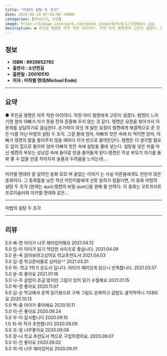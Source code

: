```yaml
---
title: "마법의 설탕 두 조각"
date: 2021-04-24 07:54:06 +0900
categories: [국내도서, 아동]
image: https://bimage.interpark.com/goods_image/0/9/6/1/720961s.jpg
description: ● 주인공 렝켄은 아주 착한 아이이다. 착한 아이 렝켄에게 고민이 생겼다. 렝켄이 느끼기엔 엄마 아빠가 자기 뜻을 전혀 존중해 주지 않는 것 같다. 렝켄은 요정을 찾아가서 이 문제를 상담하기로 결심한다. 손가락이 여섯 개 달린 요정이 렝켄에게 해결책으로 준 것은 다름 아닌 마법의 설탕
---
```


## **정보**

- **ISBN : 8935652792**
- **출판사 : 소년한길**
- **출판일 : 20010510**
- **저자 : 미하엘 엔데(Michael Ende)**

------



## **요약**

●  주인공 렝켄은 아주 착한 아이이다. 착한 아이 렝켄에게 고민이 생겼다. 렝켄이 느끼기엔 엄마 아빠가 자기 뜻을 전혀 존중해 주지 않는 것 같다. 렝켄은 요정을 찾아가서 이 문제를 상담하기로 결심한다. 손가락이 여섯 개 달린 요정이 렝켄에게 해결책으로 준 것은 다름 아닌 마법의 설탕 두 조각. 그걸 몰래 엄마, 아빠의 찻잔 속에 타 먹이면 엄마, 아빠가 렝켄의 말을 들어주지 않을 때마다 키가 반으로 줄어든단다. 렝켄은 더 생각할 필요도 없이 집으로 돌아와 엄마 아빠의 찻잔 속에 설탕을 몰래 넣는다. 설탕을 넣은 차를 마신 렝켄의 부모는 성냥갑 속에 들어갈 만큼 줄어들게 된다.렝켄은 막상 부모가 자기를 돌봐 줄 수 없을 만큼 작아지자 슬픔과 두려움을 느끼는데….

------

미카엘 엔데의 잘 알려진 동화  모모 며  끝없는 이야기 는 사실 어른들에게도 만만치 않은 동화이다. 그 동화들을 낮은 학년 어린이들에게 선뜻 읽히기 힘들다면, 이 동화  마법의 설탕 두 조각 (원제는  quot;렝켄의 비밀 quot;)을 권해 줄 만하다. 이 동화는 오트프리트 프로이슬러와 미카엘 엔데와 같은... 

------


마법의 설탕 두 조각 

------


## **리뷰** 

5.0 배-영 아이가 너무 재미있어해요 2021.04.13 <br/>5.0 임-미 아이가 읽기 적당한 사이즈로 좋습니다. 2021.04.09 <br/>5.0 윤-옥 읽어보려고샀어요 학교추천도서 2021.04.03 <br/>5.0 김-경 학교준비물로 샀어요^^ 2021.03.31 <br/>5.0 허- 학교 1학기 온도서 입니다. 아이가 재미있게 읽으니 만족합니다. 2021.03.07 <br/>5.0 윤-희 좋아요 2021.01.16 <br/>5.0 나-주 글밥이 조금 많지만 그림이 있어 읽기 수월해요 2021.01.15 <br/>5.0 박-영 좋아요 2020.11.07 <br/>5.0 김-순 학교에서 온책 읽기용으로 구매 그림도 온화하고 글밥도 큼직막하니 기대되요 2020.10.13 <br/>5.0 백-충 아이가 좋아해요 2020.10.11 <br/>5.0 이-은 좋아요 2020.09.24 <br/>5.0 우-이 감사합니다  2020.09.10 <br/>1.0 최-하 적극 추천합니다  2020.09.09 <br/>5.0 조-정 너무좋아요 2020.09.08 <br/>5.0 장-나 학교 추천도서 책으로 구입하였어요.  2020.09.07 <br/>5.0 이-진 좋아요 2020.09.02 <br/>5.0 최-아 너무 재미있어요 2020.09.01 <br/>